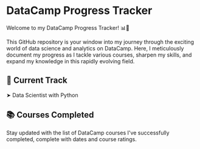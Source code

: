 # DataCamp Progress Tracker

Welcome to my DataCamp Progress Tracker! 📊🚀

This GitHub repository is your window into my journey through the exciting world of data science and analytics on DataCamp. Here, I meticulously document my progress as I tackle various courses, sharpen my skills, and expand my knowledge in this rapidly evolving field.

## 🏃 Current Track
➤ Data Scientist with Python

## 📚 Courses Completed
Stay updated with the list of DataCamp courses I've successfully completed, complete with dates and course ratings.

